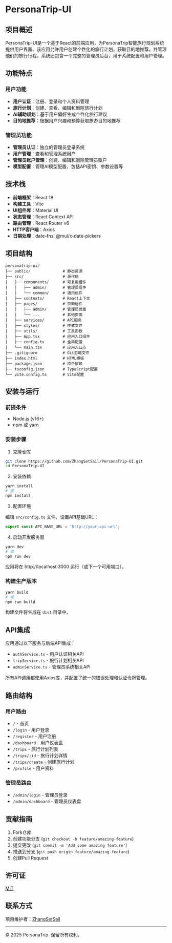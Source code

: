 # PersonaTrip-UI

## 项目概述

PersonaTrip-UI是一个基于React的前端应用，为PersonaTrip智能旅行规划系统提供用户界面。该应用允许用户创建个性化的旅行计划，获取目的地推荐，并管理他们的旅行行程。系统还包含一个完整的管理员后台，用于系统配置和用户管理。

## 功能特点

### 用户功能

- **用户认证**：注册、登录和个人资料管理
- **旅行计划**：创建、查看、编辑和删除旅行计划
- **AI辅助规划**：基于用户偏好生成个性化旅行建议
- **目的地推荐**：根据用户兴趣和预算获取旅游目的地推荐

### 管理员功能

- **管理员认证**：独立的管理员登录系统
- **用户管理**：查看和管理系统用户
- **管理员账户管理**：创建、编辑和删除管理员账户
- **模型配置**：管理AI模型配置，包括API密钥、参数设置等

## 技术栈

- **前端框架**：React 18
- **构建工具**：Vite
- **UI组件库**：Material UI
- **状态管理**：React Context API
- **路由管理**：React Router v6
- **HTTP客户端**：Axios
- **日期处理**：date-fns, @mui/x-date-pickers

## 项目结构

```
personatrip-ui/
├── public/              # 静态资源
├── src/                 # 源代码
│   ├── components/      # 可复用组件
│   │   ├── admin/       # 管理员组件
│   │   └── common/      # 通用组件
│   ├── contexts/        # React上下文
│   ├── pages/           # 页面组件
│   │   ├── admin/       # 管理员页面
│   │   └── ...          # 其他页面
│   ├── services/        # API服务
│   ├── styles/          # 样式文件
│   ├── utils/           # 工具函数
│   ├── App.tsx          # 应用入口组件
│   ├── config.ts        # 全局配置
│   └── main.tsx         # 应用入口点
├── .gitignore           # Git忽略文件
├── index.html           # HTML模板
├── package.json         # 项目依赖
├── tsconfig.json        # TypeScript配置
└── vite.config.ts       # Vite配置
```

## 安装与运行

### 前提条件

- Node.js (v16+)
- npm 或 yarn

### 安装步骤

1. 克隆仓库

```bash
git clone https://github.com/ZhangSetSail/PersonaTrip-UI.git
cd PersonaTrip-UI
```

2. 安装依赖

```bash
yarn install
# 或
npm install
```

3. 配置环境

编辑 `src/config.ts` 文件，设置API基础URL：

```typescript
export const API_BASE_URL = 'http://your-api-url';
```

4. 启动开发服务器

```bash
yarn dev
# 或
npm run dev
```

应用将在 http://localhost:3000 运行（或下一个可用端口）。

### 构建生产版本

```bash
yarn build
# 或
npm run build
```

构建文件将生成在 `dist` 目录中。

## API集成

应用通过以下服务与后端API集成：

- `authService.ts` - 用户认证相关API
- `tripService.ts` - 旅行计划相关API
- `adminService.ts` - 管理员系统相关API

所有API调用都使用Axios库，并配置了统一的错误处理和认证令牌管理。

## 路由结构

### 用户路由

- `/` - 首页
- `/login` - 用户登录
- `/register` - 用户注册
- `/dashboard` - 用户仪表盘
- `/trips` - 旅行计划列表
- `/trips/:id` - 旅行计划详情
- `/trips/create` - 创建旅行计划
- `/profile` - 用户资料

### 管理员路由

- `/admin/login` - 管理员登录
- `/admin/dashboard` - 管理员仪表盘

## 贡献指南

1. Fork仓库
2. 创建功能分支 (`git checkout -b feature/amazing-feature`)
3. 提交更改 (`git commit -m 'Add some amazing feature'`)
4. 推送到分支 (`git push origin feature/amazing-feature`)
5. 创建Pull Request

## 许可证

[MIT](LICENSE)

## 联系方式

项目维护者：[ZhangSetSail](https://github.com/ZhangSetSail)

---

© 2025 PersonaTrip. 保留所有权利。
